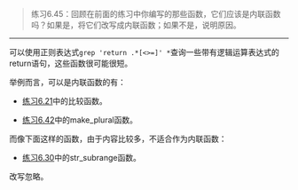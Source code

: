 > 练习6.45：回顾在前面的练习中你编写的那些函数，它们应该是内联函数吗？如果是，将它们改写成内联函数；如果不是，说明原因。

---

可以使用正则表达式`grep 'return .*[<>=]' *`查询一些带有逻辑运算表达式的return语句，这些函数很可能很短。

举例而言，可以是内联函数的有：

- [练习6.21](./exercise_6_21.cpp)中的比较函数。

- [练习6.42](./exercise_6_42.cpp)中的make_plural函数。

而像下面这样的函数，由于内容比较多，不适合作为内联函数：

- [练习6.30](./exercise_6_30.cpp)中的str_subrange函数。

改写忽略。
